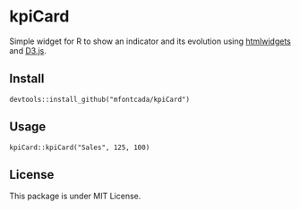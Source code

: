 # kpiCard
Simple widget for R to show an indicator and its evolution using [htmlwidgets](http://www.htmlwidgets.org/) and [D3.js](https://d3js.org/).

## Install
```
devtools::install_github("mfontcada/kpiCard")
```

## Usage
```
kpiCard::kpiCard("Sales", 125, 100)
```

## License
This package is under MIT License.
